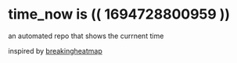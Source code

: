 # time_now is (( 1694728800959 ))

an automated repo that shows the currnent time

inspired by [breakingheatmap](https://github.com/breakingheatmap/breakingheatmap)